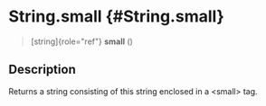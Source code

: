 String.small {#String.small}
============

> [string]{role="ref"} **small** ()

Description
-----------

Returns a string consisting of this string enclosed in a \<small\> tag.
